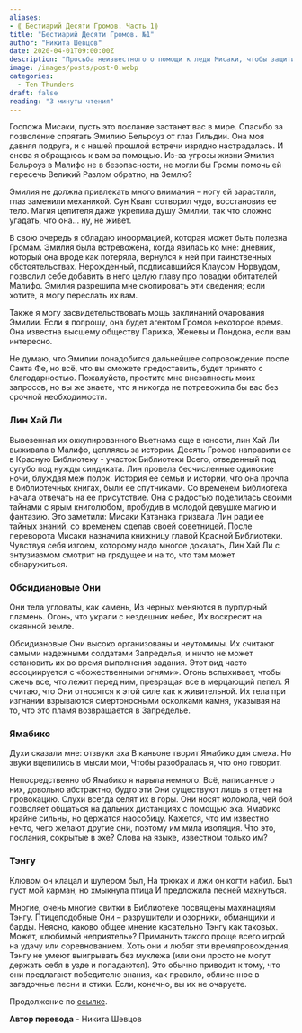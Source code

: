```yaml
---
aliases: 
- ⟪ Бестиарий Десяти Громов. Часть 1⟫
title: "Бестиарий Десяти Громов. №1"
author: "Никита Шевцов"
date: 2020-04-01T09:00:00Z
description: "Просьба неизвестного о помощи к леди Мисаки, чтобы защитить их подругу Эмили Белроуз от Гильдии и попросить помощи у Громов, чтобы помочь ей пересечь Великий Разлом и благополучно вернуться на Землю. Эмили претерпела значительные изменения, включая замену глаза и ноги механическими частями, и находится в опасности. Неизвестный обладает информацией, которая может быть полезна Громовержцам, и предлагает поделиться ею."
image: /images/posts/post-0.webp
categories:
  - Ten Thunders
draft: false
reading: "3 минуты чтения"
---
```


Госпожа Мисаки, пусть это послание застанет вас в мире. Спасибо за позволение спрятать Эмилию Бельроуз от глаз Гильдии. Она моя давняя подруга, и с нашей прошлой встречи изрядно настрадалась. И снова я обращаюсь к вам за помощью. Из-за угрозы жизни Эмилия Бельроуз в Малифо не в безопасности, не могли бы Громы помочь ей пересечь Великий Разлом обратно, на Землю?

Эмилия не должна привлекать много внимания – ногу ей зарастили, глаз заменили механикой. Сун Кванг сотворил чудо, восстановив ее тело. Магия целителя даже укрепила душу Эмилии, так что сложно угадать, что она… ну, не живет.

В свою очередь я обладаю информацией, которая может быть полезна Громам. Эмилия была встревожена, когда явилась ко мне: дневник, который она вроде как потеряла, вернулся к ней при таинственных обстоятельствах. Нерожденный, подписавшийся Клаусом Норвудом, позволил себе добавить в него целую главу про повадки обитателей Малифо. Эмилия разрешила мне скопировать эти сведения; если хотите, я могу переслать их вам.

Также я могу засвидетельствовать мощь заклинаний очарования Эмилии. Если я попрошу, она будет агентом Громов некоторое время. Она известна высшему обществу Парижа, Женевы и Лондона, если вам интересно.

Не думаю, что Эмилии понадобится дальнейшее сопровождение после Санта Фе, но всё, что вы сможете предоставить, будет принято с благодарностью. Пожалуйста, простите мне внезапность моих запросов, но вы же знаете, что я никогда не потревожила бы вас без срочной необходимости.

### Лин Хай Ли

Вывезенная их оккупированного Вьетнама еще в юности, лин Хай Ли выживала в Малифо, цепляясь за истории. Десять Громов направили ее в Красную Библиотеку - участок Библиотеки Всего, отведенный под сугубо под нужды синдиката. Лин провела бесчисленные одинокие ночи, блуждая меж полок. История ее семьи и истории, что она прочла в библиотечных книгах, были ее спутниками. Со временем Библиотека начала отвечать на ее присутствие. Она с радостью поделилась своими тайнами с ярым книголюбом, пробудив в молодой девушке магию и фантазию. Это заметили: Мисаки Катанака призвала Лин ради ее тайных знаний, со временем сделав своей советницей. После переворота Мисаки назначила книжницу главой Красной Библиотеки. Чувствуя себя изгоем, которому надо многое доказать, Лин Хай Ли с энтузиазмом смотрит на грядущее и на то, что там может обнаружиться.

### Обсидиановые Они

Они тела угловаты, как камень,
Из черных меняются в пурпурный пламень.
Огонь, что украли с нездешних небес,
Их воскресит на окаянной земле.

Обсидиановые Они высоко организованы и неутомимы. Их считают самыми надежными солдатами Запределья, и ничто не может остановить их во время выполнения задания. Этот вид часто ассоциируется с «божественными огнями». Огонь вспыхивает, чтобы сжечь все, что лежит перед ним, превращая все в мерцающий пепел. Я считаю, что Они относятся к этой силе как к живительной. Их тела при изгнании взрываются смертоносными осколками камня, указывая на то, что это пламя возвращается в Запределье.

### Ямабико

Духи сказали мне: отзвуки эха
В каньоне творит Ямабико для смеха.
Но звуки вцепились в мысли мои,
Чтобы разобралась я, что оно говорит.

Непосредственно об Ямабико я нарыла немного. Всё, написанное о них, довольно абстрактно, будто эти Они существуют лишь в ответ на провокацию. Слухи всегда селят их в горы. Они носят колокола, чей бой позволяет общаться на дальних дистанциях с помощью эха. Ямабико крайне сильны, но держатся наособицу. Кажется, что им известно нечто, чего желают другие они, поэтому им мила изоляция. Что это, послания, сокрытые в эхе? Слова на языке, известном только им?

### Тэнгу

Клювом он клацал и шулером был,
На трюках и лжи он когти набил.
Был пуст мой карман, но хмыкнула птица
И предложила песней махнуться.

Многие, очень многие свитки в Библиотеке посвящены махинациям Тэнгу. Птицеподобные Они – разрушители и озорники, обманщики и барды. Неясно, каково общее мнение касательно Тэнгу как таковых. Может, «любимый неприятель»? Приманить такого проще всего игрой на удачу или соревнованием. Хоть они и любят эти времяпровождения, Тэнгу не умеют выигрывать без мухлежа (или они просто не могут держать себя в узде и попадаются). Это обычно приводит к тому, что они предлагают победителю знания, как правило, обличенное в загадочные песни и стихи. Если, конечно, вы их не очаруете.


Продолжение по [ссылке](http://malifaux.ru/posts/post-123).

**Автор перевода** - Никита Шевцов


